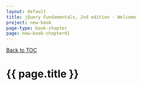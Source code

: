 ```yaml
---
layout: default
title: jQuery Fundamentals, 2nd edition - Welcome
project: new-book
page-type: book-chapter
page: new-book-chapter01
---
```


<p class="text-center"><a class="btn btn-outline-info mt-2" href="/jquery-fundamentals/book/#contents" role="button">Back to TOC</a></p>

# {{ page.title }}

